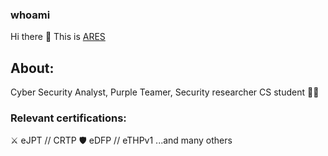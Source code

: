 ### whoami
Hi there 👋 This is [ARES](https://ares-ns.pages.dev)

## About:

Cyber Security Analyst, Purple Teamer, Security researcher
CS student :man_technologist:

### Relevant certifications:
⚔️ eJPT // CRTP
🛡️ eDFP // eTHPv1
...and many others
